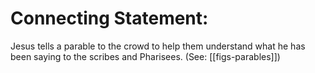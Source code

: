# Connecting Statement:

Jesus tells a parable to the crowd to help them understand what he has been saying to the scribes and Pharisees. (See: [[figs-parables]])